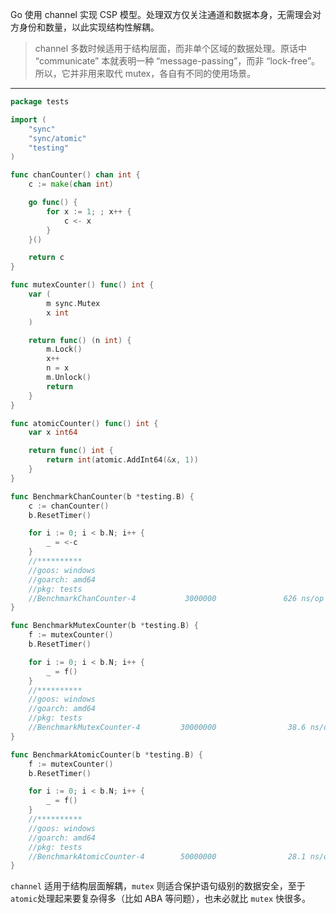 Go 使用 channel 实现 CSP 模型。处理双方仅关注通道和数据本身，无需理会对方身份和数量，以此实现结构性解耦。

> channel 多数时候适用于结构层面，而非单个区域的数据处理。原话中 “communicate” 本就表明一种 “message-passing”，而非 “lock-free”。所以，它并非用来取代 mutex，各自有不同的使用场景。

---

```go
package tests

import (
	"sync"
	"sync/atomic"
	"testing"
)

func chanCounter() chan int {
	c := make(chan int)

	go func() {
		for x := 1; ; x++ {
			c <- x
		}
	}()

	return c
}

func mutexCounter() func() int {
	var (
		m sync.Mutex
		x int
	)

	return func() (n int) {
		m.Lock()
		x++
		n = x
		m.Unlock()
		return
	}
}

func atomicCounter() func() int {
	var x int64

	return func() int {
		return int(atomic.AddInt64(&x, 1))
	}
}

func BenchmarkChanCounter(b *testing.B) {
	c := chanCounter()
	b.ResetTimer()

	for i := 0; i < b.N; i++ {
		_ = <-c
	}
	//**********
	//goos: windows
	//goarch: amd64
	//pkg: tests
	//BenchmarkChanCounter-4           3000000               626 ns/op               0 B/op          0 allocs/op
}

func BenchmarkMutexCounter(b *testing.B) {
	f := mutexCounter()
	b.ResetTimer()

	for i := 0; i < b.N; i++ {
		_ = f()
	}
	//**********
	//goos: windows
	//goarch: amd64
	//pkg: tests
	//BenchmarkMutexCounter-4         30000000                38.6 ns/op             0 B/op          0 allocs/op
}

func BenchmarkAtomicCounter(b *testing.B) {
	f := mutexCounter()
	b.ResetTimer()

	for i := 0; i < b.N; i++ {
		_ = f()
	}
	//**********
	//goos: windows
	//goarch: amd64
	//pkg: tests
	//BenchmarkAtomicCounter-4        50000000                28.1 ns/op             0 B/op          0 allocs/op
}

```

`channel` 适用于结构层面解耦，`mutex` 则适合保护语句级别的数据安全，至于 `atomic`处理起来要复杂得多（比如 ABA 等问题），也未必就比 `mutex` 快很多。